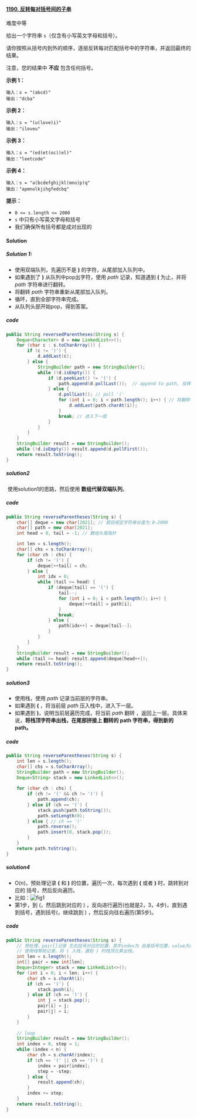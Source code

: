 #### [1190. 反转每对括号间的子串](https://leetcode-cn.com/problems/reverse-substrings-between-each-pair-of-parentheses/)

难度中等

给出一个字符串 `s`（仅含有小写英文字母和括号）。

请你按照从括号内到外的顺序，逐层反转每对匹配括号中的字符串，并返回最终的结果。

注意，您的结果中 **不应** 包含任何括号。



**示例 1：**

```
输入：s = "(abcd)"
输出："dcba"
```

**示例 2：**

```
输入：s = "(u(love)i)"
输出："iloveu"
```

**示例 3：**

```
输入：s = "(ed(et(oc))el)"
输出："leetcode"
```

**示例 4：**

```
输入：s = "a(bcdefghijkl(mno)p)q"
输出："apmnolkjihgfedcbq"
```

 

**提示：**

- `0 <= s.length <= 2000`
- `s` 中只有小写英文字母和括号
- 我们确保所有括号都是成对出现的



#### Solution

##### Solution 1:  

- 使用双端队列，先遍历不是 **)** 的字符，从尾部加入队列中。
- 如果遇到了 **)** 从队列中pop出字符，使用 *path* 记录，知道遇到 **(** 为止，并将 *path* 字符串进行翻转。
- 将翻转 *path* 字符串重新从尾部加入队列。
- 循环，直到全部字符串完成。
- 从队列头部开始pop，得到答案。

##### code

```java
public String reversedParentheses(String s) {
    Deque<Character> d = new LinkedList<>();
    for (char c : s.toCharArray()) {
        if (c != ')') {
            d.addLast(c);
        } else {
            StringBuilder path = new StringBuilder();
            while (!d.isEmpty()) {
                if (d.peekLast() != '(') {
                    path.append(d.pollLast());	// append to path, 反转当前层字符串
                } else {
                    d.pollLast(); // poll '('
                    for (int i = 0; i < path.length(); i++) { // 将翻转字符串加入队列
                        d.addLast(path.charAt(i));
                    }
                    break; // 进入下一层
                }
            }
        }
    }
    StringBuilder result = new StringBuilder();
    while (!d.isEmpty()) result.append(d.pollFirst());
    return result.toString();
}
```

##### solution2

​	使用solution1的思路，然后使用 **数组代替双端队列**。

##### code

```java
public String reverseParentheses(String s) {
    char[] deque = new char[2021]; // 题目规定字符串长度为 0-2000
    char[] path = new char[2021];
    int head = 0, tail = -1; // 数组头尾指针

    int len = s.length();
    char[] chs = s.toCharArray();
    for (char ch : chs) {
        if (ch != ')') {
            deque[++tail] = ch;
        } else {
            int idx = 0;
            while (tail >= head) {
                if (deque[tail] == '(') {
                    tail--;
                    for (int i = 0; i < path.length(); i++) {
                        deque[++tail] = path[i];
                    }
                    break;
                } else {
                    path[idx++] = deque[tail--];
                }
            }
        }
    }
    StringBuilder result = new StringBuilder();
    while (tail >= head) result.append(deque[head++]);
    return result.toString();
}
```

##### solution3

- 使用栈，使用 *path* 记录当前层的字符串。
- 如果遇到 **(** ，将当前层 *path* 压入栈中，进入下一层。
- 如果遇到 **)**，说明当前层遍历完成，将当前 *path* 翻转 ，返回上一层。具体来说，**将栈顶字符串出栈，在尾部拼接上 翻转的 path 字符串，得到新的 path。**

##### code

```java
public String reverseParentheses(String s) {
    int len = s.length();
    char[] chs = s.toCharArray();
    StringBuilder path = new StringBuilder();
    Deque<String> stack = new LinkedList<>();
    
    for (char ch : chs) {
        if (ch != '(' && ch != ')') {
            path.append(ch);
        } else if (ch == '(') {
			stack.push(path.toString());
            path.setLength(0);
        } else { // ch == ')'
            path.reverse();
            path.insert(0, stack.pop());
        }
    }
    return path.toString();
}
```

##### solution4

- O(n)，预处理记录 **(** 和 **)** 的位置，遍历一次，每次遇到 **(** 或者 **)** 时，跳转到对应的 括号，然后反向遍历。
- 比如：![fig1](https://assets.leetcode-cn.com/solution-static/1190/1.png)
- 第1步，到 (，然后跳到对应的 ) ，反向进行遍历(也就是2，3，4步)，直到遇到括号，遇到括号(，继续跳到 ) ，然后反向往右遍历(第5步)。

##### code

```java
public String reverseParentheses(String s) {
    // 预处理，pair[]记录 左右括号对应的位置，其中index为 自身括号位置，value为对应括号位置。
    // 使用栈帮助记录，将 ( 入栈，遇到 ) 时栈顶元素出栈。
	int len = s.length();
    int[] pair = new int[len];
    Deque<Integer> stack = new LinkedList<>();
    for (int i = 0; i < len; i++) {
        char ch = s.charAt(i);
        if (ch == '(') {
            stack.push(i);
        } else if (ch == ')') {
            int j = stack.pop();
            pair[i] = j;
            pair[j] = i;
        }
    }
    
    // loop
    StringBuilder result = new StringBuilder();
    int index = 0, step = 1;
    while (index < n) {
        char ch = s.charAt(index);
        if (ch == '(' || ch == ')') {
            index = pair[index];
            step = -step;
        } else {
            result.append(ch);
        }
        index += step;
    }
    return result.toString();
}
```

